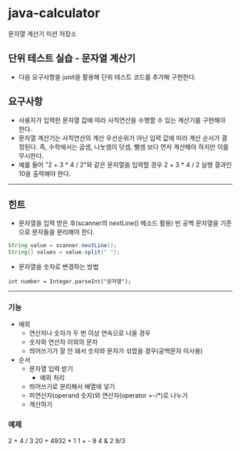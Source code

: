 # java-calculator
문자열 계산기 미션 저장소

## 단위 테스트 실습 - 문자열 계산기
- 다음 요구사항을 junit을 활용해 단위 테스트 코드를 추가해 구현한다.
## 요구사항
- 사용자가 입력한 문자열 값에 따라 사칙연산을 수행할 수 있는 계산기를 구현해야 한다.
- 문자열 계산기는 사칙연산의 계산 우선순위가 아닌 입력 값에 따라 계산 순서가 결정된다. 즉, 수학에서는 곱셈, 나눗셈이 덧셈, 뺄셈 보다 먼저 계산해야 하지만 이를 무시한다.
- 예를 들어 "2 + 3 * 4 / 2"와 같은 문자열을 입력할 경우 2 + 3 * 4 / 2 실행 결과인 10을 출력해야 한다.

---

## 힌트

- 문자열을 입력 받은 후(scanner의 nextLine() 메소드 활용) 빈 공백 문자열을 기준으로 문자들을 분리해야 한다.

```java
String value = scanner.nextLine();
String[] values = value.split(" ");
```

- 문자열을 숫자로 변경하는 방법

`int number = Integer.parseInt("문자열");`

---

### 기능

- 예외
  - 연산자나 숫자가 두 번 이상 연속으로 나올 경우
  - 숫자와 연산자 이외의 문자
  - 띄어쓰기가 잘 안 돼서 숫자와 문자가 섞였을 경우(공백문자 미사용)
- 순서
  - 문자열 입력 받기
    - 예외 처리
  - 띄어쓰기로 분리해서 배열에 넣기
  - 피연산자(operand 숫자)와 연산자(operator +-/*)로 나누기
  - 계산하기
  
### 예제

2 + 4 / 3 20 + 4932 * 1 1 + - 9 4 & 2 9/3
